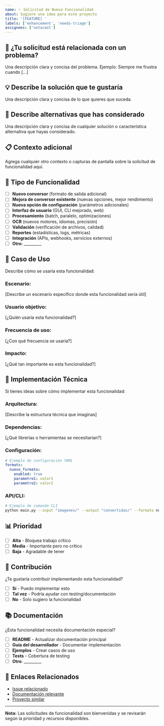 ```yaml
---
name: ✨ Solicitud de Nueva Funcionalidad
about: Sugiere una idea para este proyecto
title: '[FEATURE] '
labels: ['enhancement', 'needs-triage']
assignees: ['notacool']
---
```


## 🎯 ¿Tu solicitud está relacionada con un problema?
Una descripción clara y concisa del problema. Ejemplo: Siempre me frustra cuando [...]

## 💡 Describe la solución que te gustaría
Una descripción clara y concisa de lo que quieres que suceda.

## 🔄 Describe alternativas que has considerado
Una descripción clara y concisa de cualquier solución o característica alternativa que hayas considerado.

## 📋 Contexto adicional
Agrega cualquier otro contexto o capturas de pantalla sobre la solicitud de funcionalidad aquí.

## 🎨 Tipo de Funcionalidad
- [ ] **Nuevo conversor** (formato de salida adicional)
- [ ] **Mejora de conversor existente** (nuevas opciones, mejor rendimiento)
- [ ] **Nueva opción de configuración** (parámetros adicionales)
- [ ] **Interfaz de usuario** (GUI, CLI mejorado, web)
- [ ] **Procesamiento** (batch, paralelo, optimizaciones)
- [ ] **OCR** (nuevos motores, idiomas, precisión)
- [ ] **Validación** (verificación de archivos, calidad)
- [ ] **Reportes** (estadísticas, logs, métricas)
- [ ] **Integración** (APIs, webhooks, servicios externos)
- [ ] **Otro**: _________

## 🎯 Caso de Uso
Describe cómo se usaría esta funcionalidad:

### **Escenario:**
[Describe un escenario específico donde esta funcionalidad sería útil]

### **Usuario objetivo:**
[¿Quién usaría esta funcionalidad?]

### **Frecuencia de uso:**
[¿Con qué frecuencia se usaría?]

### **Impacto:**
[¿Qué tan importante es esta funcionalidad?]

## 🔧 Implementación Técnica
Si tienes ideas sobre cómo implementar esta funcionalidad:

### **Arquitectura:**
[Describe la estructura técnica que imaginas]

### **Dependencias:**
[¿Qué librerías o herramientas se necesitarían?]

### **Configuración:**
```yaml
# Ejemplo de configuración YAML
formats:
  nuevo_formato:
    enabled: true
    parametro1: valor1
    parametro2: valor2
```

### **API/CLI:**
```bash
# Ejemplo de comando CLI
python main.py --input "imagenes/" --output "convertidas/" --formato nuevo_formato
```

## 📊 Prioridad
- [ ] **Alta** - Bloquea trabajo crítico
- [ ] **Media** - Importante pero no crítico
- [ ] **Baja** - Agradable de tener

## 🎁 Contribución
¿Te gustaría contribuir implementando esta funcionalidad?

- [ ] **Sí** - Puedo implementar esto
- [ ] **Tal vez** - Podría ayudar con testing/documentación
- [ ] **No** - Solo sugiero la funcionalidad

## 📚 Documentación
¿Esta funcionalidad necesita documentación especial?

- [ ] **README** - Actualizar documentación principal
- [ ] **Guía del desarrollador** - Documentar implementación
- [ ] **Ejemplos** - Crear casos de uso
- [ ] **Tests** - Cobertura de testing
- [ ] **Otro**: _________

## 🔗 Enlaces Relacionados
- [Issue relacionado](#)
- [Documentación relevante](#)
- [Proyecto similar](#)

---

**Nota:** Las solicitudes de funcionalidad son bienvenidas y se revisarán según la prioridad y recursos disponibles.
